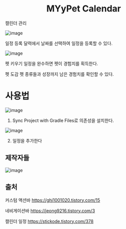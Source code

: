 <h1 align="center">MYyPet Calendar</h1>

캘린더 관리

![image](https://user-images.githubusercontent.com/46727085/204094938-b3327263-0c43-4455-8163-4d3cc4474352.png)


일정 등록
달력에서 날짜를 선택하여 일정을 등록할 수 있다.

![image](https://user-images.githubusercontent.com/46727085/204094936-83a0d555-d810-44f0-8fae-a4c0ab38fbb3.png)

펫 키우기
일정을 완수하면 펫이 경험치를 획득한다.

펫 도감
펫 종류들과 성장까지 남은 경험치를 확인할 수 있다.

# 사용법
 ![image](https://user-images.githubusercontent.com/46727085/204095104-7e72544c-5d1c-4da1-b976-aa8cd670be65.png)


1.  Sync Project with Gradle Files로 의존성을 설치한다.

![image](https://user-images.githubusercontent.com/46727085/204095253-f19816ee-e6aa-44f7-a706-0dcedc32419b.png)

2. 일정을 추가한다

## 제작자들

![image](https://user-images.githubusercontent.com/46727085/204095150-d233bf50-dce9-4665-a883-542d36a7f8a0.png)

## 출처

커스텀 액션바 https://ghj1001020.tistory.com/15

네비게이션바 https://jeong9216.tistory.com/3

캘린더 일정 https://stickode.tistory.com/378
